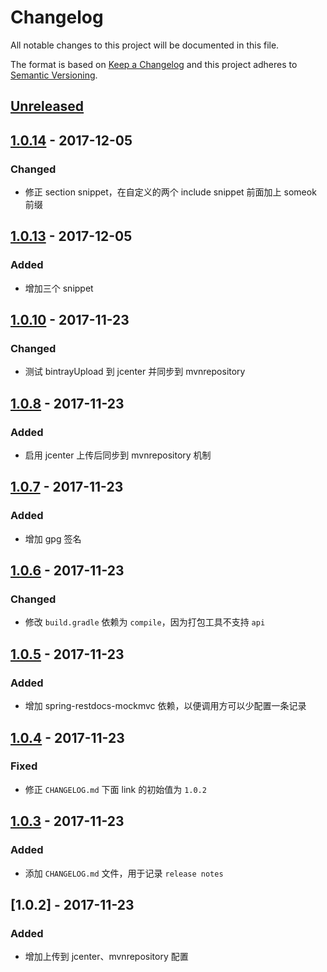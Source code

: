 # Changelog
All notable changes to this project will be documented in this file.

The format is based on [Keep a Changelog](http://keepachangelog.com/en/1.0.0/)
and this project adheres to [Semantic Versioning](http://semver.org/spec/v2.0.0.html).

## [Unreleased]

## [1.0.14] - 2017-12-05
### Changed
- 修正 section snippet，在自定义的两个 include snippet 前面加上 someok 前缀
 
## [1.0.13] - 2017-12-05
### Added
- 增加三个 snippet

## [1.0.10] - 2017-11-23
### Changed
- 测试 bintrayUpload 到 jcenter 并同步到 mvnrepository

## [1.0.8] - 2017-11-23
### Added
- 启用 jcenter 上传后同步到 mvnrepository 机制

## [1.0.7] - 2017-11-23
### Added
- 增加 gpg 签名

## [1.0.6] - 2017-11-23
### Changed
- 修改 `build.gradle` 依赖为 `compile`，因为打包工具不支持 `api`

## [1.0.5] - 2017-11-23
### Added
- 增加 spring-restdocs-mockmvc 依赖，以便调用方可以少配置一条记录

## [1.0.4] - 2017-11-23
### Fixed
- 修正 `CHANGELOG.md` 下面 link 的初始值为 `1.0.2`

## [1.0.3] - 2017-11-23
### Added
- 添加 `CHANGELOG.md` 文件，用于记录 `release notes`

## [1.0.2] - 2017-11-23
### Added
- 增加上传到 jcenter、mvnrepository 配置


[Unreleased]: https://github.com/someok/someok-restdocs-extend/compare/v1.0.14...HEAD
[1.0.14]: https://github.com/someok/someok-restdocs-extend/compare/v1.0.13...v1.0.14
[1.0.13]: https://github.com/someok/someok-restdocs-extend/compare/v1.0.10...v1.0.13
[1.0.10]: https://github.com/someok/someok-restdocs-extend/compare/v1.0.8...v1.0.10
[1.0.8]: https://github.com/someok/someok-restdocs-extend/compare/v1.0.7...v1.0.8
[1.0.7]: https://github.com/someok/someok-restdocs-extend/compare/v1.0.6...v1.0.7
[1.0.6]: https://github.com/someok/someok-restdocs-extend/compare/v1.0.5...v1.0.6
[1.0.5]: https://github.com/someok/someok-restdocs-extend/compare/v1.0.4...v1.0.5
[1.0.4]: https://github.com/someok/someok-restdocs-extend/compare/v1.0.3...v1.0.4
[1.0.3]: https://github.com/someok/someok-restdocs-extend/compare/v1.0.2...v1.0.3
